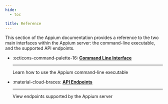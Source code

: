```yaml
---
hide:
  - toc

title: Reference
---
```


This section of the Appium documentation provides a reference to the two main interfaces within the
Appium server: the command-line executable, and the supported API endpoints.

<div class="grid cards" markdown>

-   :octicons-command-palette-16: [__Command Line Interface__](./cli/index.md)

    ---

    Learn how to use the Appium command-line executable

-   :material-cloud-braces: [__API Endpoints__](./api/index.md)

    ---

    View endpoints supported by the Appium server

</div>
